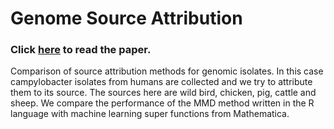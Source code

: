 # **Genome Source Attribution**
### Click [here](https://anuragtk88.github.io/Projects/The%20MMD%20Method%20for%20Efficient%20Source%20Attribution.pdf) to read the paper.</br>
Comparison of source attribution methods for genomic isolates. In this case campylobacter isolates from humans are collected and we try to attribute them to its source. The sources here are wild bird, chicken, pig, cattle and sheep. We compare the performance of the MMD method written in the R language with machine learning super functions from Mathematica.
